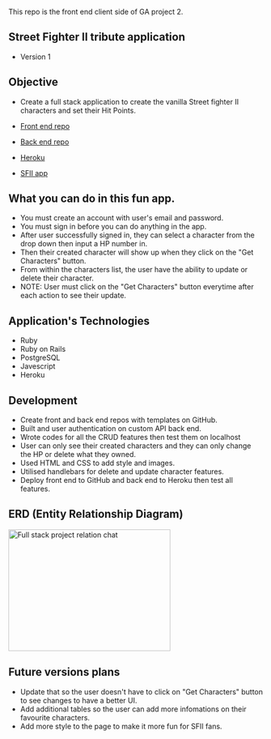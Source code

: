 This repo is the front end client side of GA project 2.

## Street Fighter II tribute application
* Version 1

## Objective

* Create a full stack application to create the vanilla Street fighter II characters and set their Hit Points.

* [Front end repo](https://github.com/Cid369/street-fighter-ii-client)

* [Back end repo](https://github.com/Cid369/Full-stack-project-back-end)

* [Heroku](https://dashboard.heroku.com/apps/desolate-refuge-14322)

* [SFII app](https://cid369.github.io/street-fighter-ii-client/)


## What you can do in this fun app.

* You must create an account with user's email and password.
* You must sign in before you can do anything in the app.
* After user successfully signed in, they can select a character from the drop down then input a HP number in.
* Then their created character will show up when they click on the "Get Characters" button.
* From within the characters list, the user have the ability to update or delete their character.
* NOTE: User must click on the "Get Characters" button everytime after each action to see their update.


## Application's Technologies

* Ruby
* Ruby on Rails
* PostgreSQL
* Javescript
* Heroku

## Development

* Create front and back end repos with templates on GitHub.
* Built and user authentication on custom API back end.
* Wrote codes for all the CRUD features then test them on localhost
* User can only see their created characters and they can only change the HP or delete what they owned.
* Used HTML and CSS to add style and images.
* Utilised handlebars for delete and update character features.
* Deploy front end to GitHub and back end to Heroku then test all features.

## ERD (Entity Relationship Diagram)
<a data-flickr-embed="true"  href="https://www.flickr.com/photos/rickytong82/32321815528/in/album-72157704312576754/" title="Full stack project relation chat"><img src="https://farm5.staticflickr.com/4819/32321815528_d81573ac1b_n.jpg" width="320" height="240" alt="Full stack project relation chat"></a>

## Future versions plans

* Update that so the user doesn't have to click on "Get Characters" button to see changes to have a better UI.
* Add additional tables so the user can add more infomations on their favourite characters.
* Add more style to the page to make it more fun for SFII fans.
